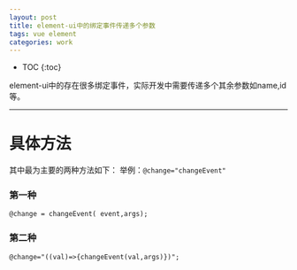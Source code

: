 ```yaml
---
layout: post
title: element-ui中的绑定事件传递多个参数
tags: vue element 
categories: work
---
```


* TOC 
{:toc}

 element-ui中的存在很多绑定事件，实际开发中需要传递多个其余参数如name,id等。

---

# 具体方法

其中最为主要的两种方法如下：
举例：`@change="changeEvent"`

### 第一种

```
@change = changeEvent( event,args);
```

### 第二种

```
@change="((val)=>{changeEvent(val,args)})";
```





